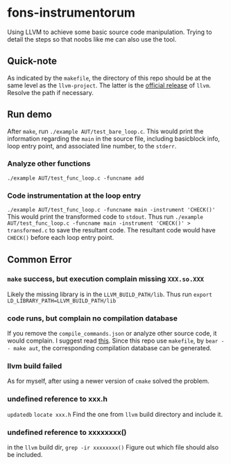 # fons-instrumentorum
Using LLVM to achieve some basic source code manipulation. Trying to detail the steps so that noobs like me can also use the tool.

## Quick-note
As indicated by the `makefile`, the directory of this repo should be at the same level as the `llvm-project`. The latter is the [official release](https://llvm.org/docs/GettingStarted.html) of `llvm`. Resolve the path if necessary. 

## Run demo
After `make`, run `./example AUT/test_bare_loop.c`. This would print the information regarding the `main` in the source file, including basicblock info, loop entry point, and associated line number, to the `stderr`. 
### Analyze other functions
`./example AUT/test_func_loop.c -funcname add`
### Code instrumentation at the loop entry
`./example AUT/test_func_loop.c -funcname main -instrument 'CHECK()'`
This would print the transformed code to `stdout`. Thus run `./example AUT/test_func_loop.c -funcname main -instrument 'CHECK()' > transformed.c` to save the resultant code. The resultant code would have `CHECK()` before each loop entry point. 

## Common Error
### `make` success, but execution complain missing `XXX.so.XXX`
Likely the missing library is in the `LLVM_BUILD_PATH/lib`. Thus run `export LD_LIBRARY_PATH=LLVM_BUILD_PATH/lib`
### code runs, but complain no compilation database
If you remove the `compile_commands.json` or analyze other source code, it would complain. I suggest read [this](https://eli.thegreenplace.net/2014/05/21/compilation-databases-for-clang-based-tools/).
Since this repo use `makefile`, by `bear -- make aut`, the corresponding compilation database can be generated. 
### llvm build failed
As for myself, after using a newer version of `cmake` solved the problem. 
### undefined reference to xxx.h
`updatedb`
`locate xxx.h`
Find the one from `llvm` build directory and include it. 
### undefined reference to xxxxxxxx()
in the `llvm` build dir, `grep -ir xxxxxxxx()`
Figure out which file should also be included. 
